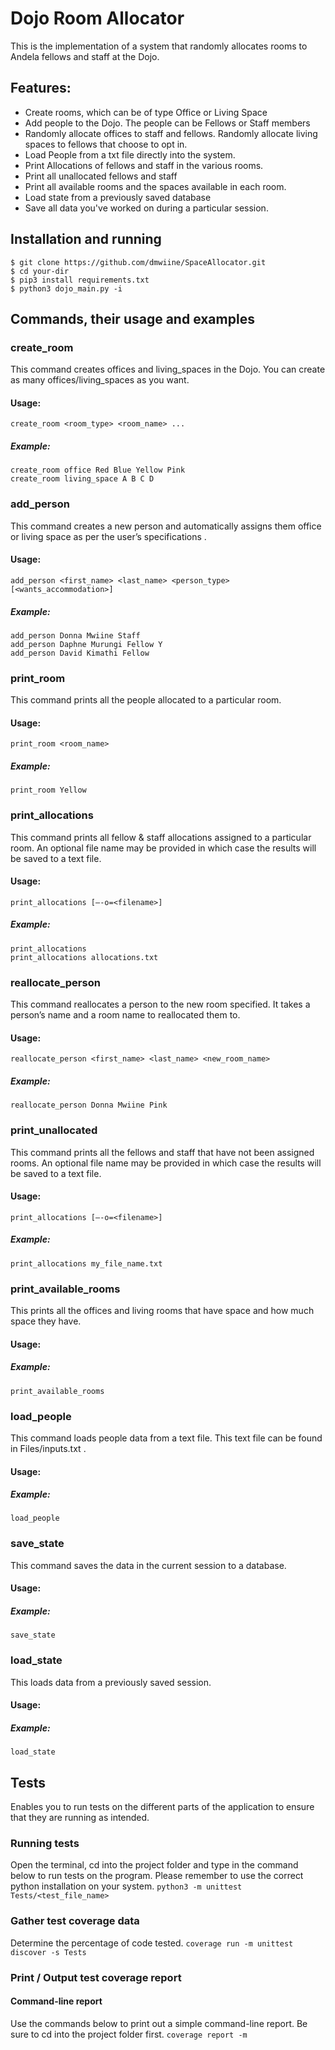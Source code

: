 # Dojo Room Allocator

This is the implementation of a system that randomly allocates rooms to Andela fellows and staff at the Dojo.
 
## Features:
- Create rooms, which can be of type Office or Living Space
- Add people to the Dojo. The people can be Fellows or Staff members
- Randomly allocate offices to staff and fellows. Randomly allocate living spaces to fellows that choose to opt in.
- Load People from a txt file directly into the system.
- Print Allocations of fellows and staff in the various rooms.
- Print all unallocated fellows and staff
- Print all available rooms and the spaces available in each room.
- Load state from a previously saved database
- Save all data you've worked on during a particular session.
 
## Installation and running
```
$ git clone https://github.com/dmwiine/SpaceAllocator.git
$ cd your-dir
$ pip3 install requirements.txt
$ python3 dojo_main.py -i
```
 
 
## Commands, their usage and examples
 
### create_room
This command creates offices and living_spaces in the Dojo. You can create as many offices/living_spaces as you want. 
#### Usage:
`create_room <room_type> <room_name> ...`
##### Example: 
```
create_room office Red Blue Yellow Pink
create_room living_space A B C D 
``` 
### add_person
This command creates a new person and automatically assigns them office or living space as per the user’s specifications . 
#### Usage:
`add_person <first_name> <last_name> <person_type> [<wants_accommodation>]`
##### Example: 
```
add_person Donna Mwiine Staff
add_person Daphne Murungi Fellow Y
add_person David Kimathi Fellow
```
 
### print_room
This command prints all the people allocated to a particular room. 
#### Usage:
`print_room <room_name>`
##### Example:
`print_room Yellow`
 
### print_allocations
This command prints all fellow & staff allocations assigned to a particular room. An optional file name may be provided in which case the results will be saved to a text file. 
#### Usage:
`print_allocations [—-o=<filename>]`
##### Example: 
```
print_allocations
print_allocations allocations.txt
```
 
### reallocate_person
This command reallocates a person to the new room specified. It takes a person’s name and a room name to reallocated them to. 
#### Usage:
`reallocate_person <first_name> <last_name> <new_room_name>`
##### Example: 
`reallocate_person Donna Mwiine Pink`
 
### print_unallocated
This command prints all the fellows and staff that have not been assigned rooms. An optional file name may be provided in which case the results will be saved to a text file. 
#### Usage:
`print_allocations [—-o=<filename>]`
##### Example: 
`print_allocations my_file_name.txt`
 
### print_available_rooms
This prints all the offices and living rooms that have space and how much space they have.
#### Usage:
##### Example: 
`print_available_rooms`
 
### load_people
This command loads people data from a text file. This text file can be found in Files/inputs.txt .
#### Usage:
##### Example: 
`load_people`
 
### save_state
This command saves the data in the current session to a database.
#### Usage:
##### Example: 
`save_state`
 
### load_state
This loads data from a previously saved session. 
#### Usage:
##### Example: 
`load_state` 
 
## Tests
Enables you to run tests on the different parts of the application to ensure that they are running as intended.
 
### Running tests
Open the terminal, cd into the project folder and type in the command below to run tests on the program. Please remember to use the correct python installation on your system.
```python3 -m unittest Tests/<test_file_name>```
 
### Gather test coverage data
Determine the percentage of code tested.
```coverage run -m unittest discover -s Tests```
 
### Print / Output test coverage report
#### Command-line report
Use the commands below to print out a simple command-line report. Be sure to cd into the project folder first.
```coverage report -m```
 
 

 
 

